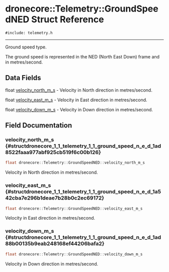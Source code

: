 # dronecore::Telemetry::GroundSpeedNED Struct Reference
`#include: telemetry.h`

----


Ground speed type. 


The ground speed is represented in the NED (North East Down) frame and in metres/second. 


## Data Fields


float [velocity_north_m_s](#structdronecore_1_1_telemetry_1_1_ground_speed_n_e_d_1ad8522faaa977abf925cb519f6c00b126)  - Velocity in North direction in metres/second.

float [velocity_east_m_s](#structdronecore_1_1_telemetry_1_1_ground_speed_n_e_d_1a542cba7e296b1deae7b28b0c2ec69172)  - Velocity in East direction in metres/second.

float [velocity_down_m_s](#structdronecore_1_1_telemetry_1_1_ground_speed_n_e_d_1ad88b00135b9eab248168ef44206bafa2)  - Velocity in Down direction in metres/second.


## Field Documentation


### velocity_north_m_s {#structdronecore_1_1_telemetry_1_1_ground_speed_n_e_d_1ad8522faaa977abf925cb519f6c00b126}

```cpp
float dronecore::Telemetry::GroundSpeedNED::velocity_north_m_s
```


Velocity in North direction in metres/second.


### velocity_east_m_s {#structdronecore_1_1_telemetry_1_1_ground_speed_n_e_d_1a542cba7e296b1deae7b28b0c2ec69172}

```cpp
float dronecore::Telemetry::GroundSpeedNED::velocity_east_m_s
```


Velocity in East direction in metres/second.


### velocity_down_m_s {#structdronecore_1_1_telemetry_1_1_ground_speed_n_e_d_1ad88b00135b9eab248168ef44206bafa2}

```cpp
float dronecore::Telemetry::GroundSpeedNED::velocity_down_m_s
```


Velocity in Down direction in metres/second.

